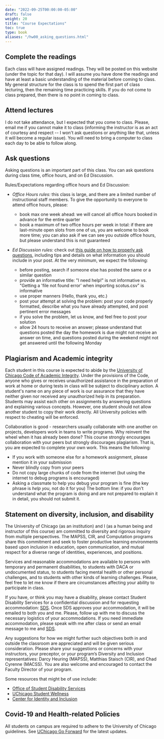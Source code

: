 ```yaml
---
date: "2022-09-25T00:00:00-05:00"
draft: false
weight: 20
title: "Course Expectations"
toc: true
type: book
aliases: "/hw00_asking_questions.html"
---
```





## Complete the readings

Each class will have assigned readings. They will be posted on this website (under the topic for that day). I will assume you have done the readings and have at least a basic understanding of the material before coming to class. My general structure for the class is to spend the first part of class lecturing, then the remaining time practicing skills. If you do not come to class prepared, then there is no point in coming to class.


## Attend lectures 

I do not take attendance, but I expected that you come to class. Please, email me if you cannot make it to class (informing the instructor is as an act of courtesy and respect -- I won't ask questions or anything like that, unless it will become a regular issue). You will need to bring a computer to class each day to be able to follow along.


## Ask questions

Asking questions is an important part of this class. You can ask questions during class time, office hours, and on Ed Discussion. 

Rules/Expectations regarding office hours and Ed Discussion:

* *Office Hours rules:* this class is large, and there are a limited number of instructional staff members. To give the opportunity to everyone to attend office hours, please:
  * book max one week ahead: we will cancel all office hours booked in advance for the entire quarter
  * book a maximum of two office hours per week in total: if there are last-minute open slots from one of us, you are welcome to book more time; you can also ask if we can see you outside office hours, but please understand this is not guaranteed

* *Ed Discussion rules:* check out [this guide on how to properly ask questions](/faq/asking-questions/), including tips and details on what information you should include in your post. At the very minimum, we expect the following: 
  * before posting, search if someone else has posted the same or a similar question
  * provide an informative title: "I need help!" is not informative vs. "Getting a 'file not found error' when importing scotus.csv" is informative
  * use proper manners (Hello, thank you, etc.)
  * post your attempt at solving the problem: post your code properly formatted, describe what you have already attempted, and post pertinent error messages
  * if you solve the problem, let us know, and feel free to post your solution
  * allow 24 hours to receive an answer; please understand that questions posted the day the homework is due might not receive an answer on time, and questions posted during the weekend might not get answered until the following Monday
  
## Plagiarism and Academic integrity

Each student in this course is expected to abide by the [University of Chicago Code of Academic Integrity](https://college.uchicago.edu/student-services/academic-integrity-student-conduct). Under the provisions of the Code, anyone who gives or receives unauthorized assistance in the preparation of work at home or during tests in class will be subject to disciplinary action. A student's name on any piece of work is our assurance that they have neither given nor received any unauthorized help in its preparation. Students may assist each other on assignments by answering questions and explaining various concepts. However, one student should not allow another student to copy their work directly. All University policies with respect to cheating will be enforced.

Collaboration is good - researchers usually collaborate with one another on projects, developers work in teams to write programs. Why reinvent the wheel when it has already been done? This course strongly encourages collaboration with your peers but strongly discourages plagiarism. That is, you are expected to complete your own work. This means the following:
* If you work with someone else for a homework assignment, please mention it in your submission 
* Never blindly copy from your peers 
* Do not copy large chunks of code from the internet (but using the internet to debug programs is encouraged)
* Asking a classmate to help you debug your program is fine (the key phrase is *help you*, not do it for you)
The bottom line: if you don't understand what the program is doing and are not prepared to explain it in detail, you should not submit it.


## Statement on diversity, inclusion, and disability

The University of Chicago (as an institution) and I (as a human being and instructor of this course) am committed to diversity and rigorous inquiry from multiple perspectives. The MAPSS, CIR, and Computation programs share this commitment and seek to foster productive learning environments based upon inclusion in education, open communication, and mutual respect for a diverse range of identities, experiences, and positions.

Services and reasonable accommodations are available to persons with temporary and permanent disabilities, to students with DACA or undocumented status, to students facing mental health or other personal challenges, and to students with other kinds of learning challenges. Please, feel free to let me know if there are circumstances affecting your ability to participate in class. 

If you have, or think you may have a disability, please contact Student Disability Services for a confidential discussion and for requesting accommodation: [SDS](https://disabilities.uchicago.edu/about-3-2-2/contact-us/). Once SDS approves your accommodation, it will be emailed to both you and me. Please, follow up with me to discuss the necessary logistics of your accommodations. If you need immediate accommodation, please speak with me after class or send an email message to me and [SDS](https://disabilities.uchicago.edu/about-3-2-2/contact-us/).

Any suggestions for how we might further such objectives both in and outside the classroom are appreciated and will be given serious consideration. Please share your suggestions or concerns with your instructors, your preceptor, or your program’s Diversity and Inclusion representatives: Darcy Heuring (MAPSS), Matthias Staisch (CIR), and Chad Cyrenne (MACSS). You are also welcome and encouraged to contact the Faculty Director of your program.

Some resources that might be of use include:
- [Office of Student Disability Services](https://disabilities.uchicago.edu/)
- [UChicago Student Wellness](https://wellness.uchicago.edu/)
- [Center for Identity and Inclusion](https://inclusion.uchicago.edu/)

<!--
### Disability accommodations

Your access in this course is important to me. Please request your accommodation letter early in the semester, or as soon as you become registered with Student Disability Services (SDS), so that we have adequate time to arrange your approved academic accommodations.
 
- Once SDS approves your accommodation letter, it will be emailed to both you and me. Please follow up with me to discuss the necessary logistics of your accommodations.
- If you experience any access barriers in this course, such as with printed content, graphics, online materials, or any communication barriers, reach out to me or SDS right away.
- If you need immediate accommodation, please speak with me after class or send an email message to me and [SDS](mailto:sds_cu@cornell.edu).
 
If you have, or think you may have a disability, please contact Student Disability Services for a confidential discussion: [SDS](mailto:sds_cu@cornell.edu) or visit [sds.cornell.edu](https://sds.cornell.edu) to learn more. 
-->

## Covid-19 and Health-related Policies

All students on campus are required to adhere to the University of Chicago guidelines. See [UChicago Go Forward](https://goforward.uchicago.edu/) for the latest updates.

